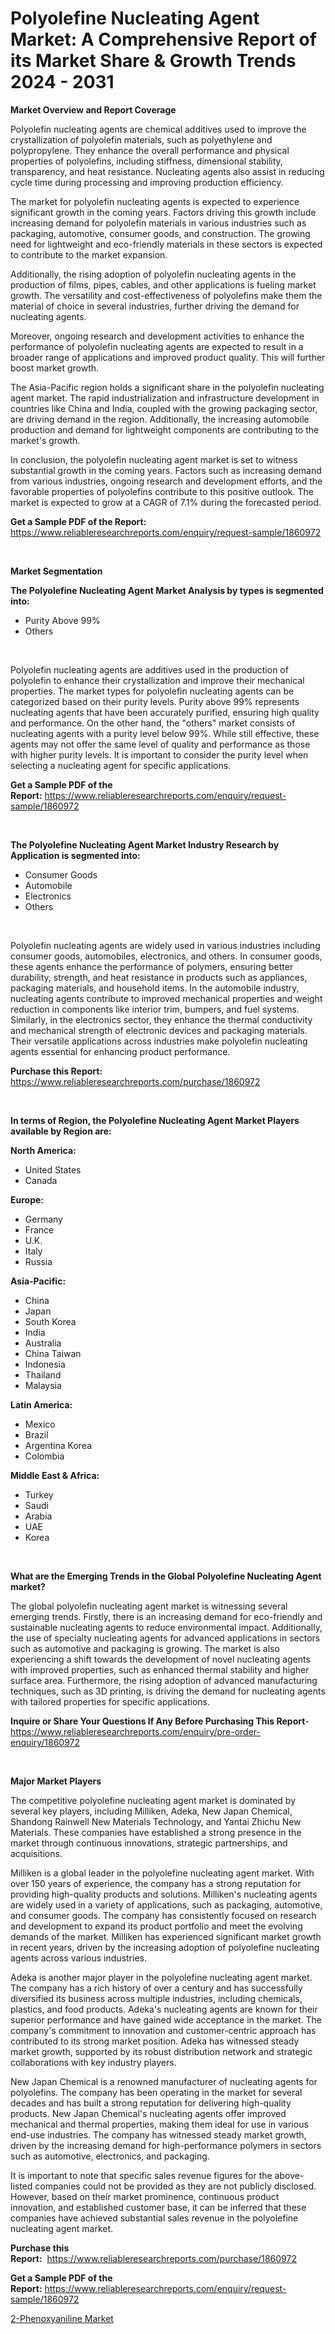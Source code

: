 <p><h1>Polyolefine Nucleating Agent Market: A Comprehensive Report of its Market Share & Growth Trends 2024 - 2031</h1></p><p><strong>Market Overview and Report Coverage</strong></p>
<p><p>Polyolefin nucleating agents are chemical additives used to improve the crystallization of polyolefin materials, such as polyethylene and polypropylene. They enhance the overall performance and physical properties of polyolefins, including stiffness, dimensional stability, transparency, and heat resistance. Nucleating agents also assist in reducing cycle time during processing and improving production efficiency.</p><p>The market for polyolefin nucleating agents is expected to experience significant growth in the coming years. Factors driving this growth include increasing demand for polyolefin materials in various industries such as packaging, automotive, consumer goods, and construction. The growing need for lightweight and eco-friendly materials in these sectors is expected to contribute to the market expansion.</p><p>Additionally, the rising adoption of polyolefin nucleating agents in the production of films, pipes, cables, and other applications is fueling market growth. The versatility and cost-effectiveness of polyolefins make them the material of choice in several industries, further driving the demand for nucleating agents.</p><p>Moreover, ongoing research and development activities to enhance the performance of polyolefin nucleating agents are expected to result in a broader range of applications and improved product quality. This will further boost market growth.</p><p>The Asia-Pacific region holds a significant share in the polyolefin nucleating agent market. The rapid industrialization and infrastructure development in countries like China and India, coupled with the growing packaging sector, are driving demand in the region. Additionally, the increasing automobile production and demand for lightweight components are contributing to the market's growth.</p><p>In conclusion, the polyolefin nucleating agent market is set to witness substantial growth in the coming years. Factors such as increasing demand from various industries, ongoing research and development efforts, and the favorable properties of polyolefins contribute to this positive outlook. The market is expected to grow at a CAGR of 7.1% during the forecasted period.</p></p>
<p><strong>Get a Sample PDF of the Report:</strong> <a href="https://www.reliableresearchreports.com/enquiry/request-sample/1860972">https://www.reliableresearchreports.com/enquiry/request-sample/1860972</a></p>
<p>&nbsp;</p>
<p><strong>Market Segmentation</strong></p>
<p><strong>The Polyolefine Nucleating Agent Market Analysis by types is segmented into:</strong></p>
<p><ul><li>Purity Above 99%</li><li>Others</li></ul></p>
<p>&nbsp;</p>
<p><p>Polyolefin nucleating agents are additives used in the production of polyolefin to enhance their crystallization and improve their mechanical properties. The market types for polyolefin nucleating agents can be categorized based on their purity levels. Purity above 99% represents nucleating agents that have been accurately purified, ensuring high quality and performance. On the other hand, the "others" market consists of nucleating agents with a purity level below 99%. While still effective, these agents may not offer the same level of quality and performance as those with higher purity levels. It is important to consider the purity level when selecting a nucleating agent for specific applications.</p></p>
<p><strong>Get a Sample PDF of the Report:</strong>&nbsp;<a href="https://www.reliableresearchreports.com/enquiry/request-sample/1860972">https://www.reliableresearchreports.com/enquiry/request-sample/1860972</a></p>
<p>&nbsp;</p>
<p><strong>The Polyolefine Nucleating Agent Market Industry Research by Application is segmented into:</strong></p>
<p><ul><li>Consumer Goods</li><li>Automobile</li><li>Electronics</li><li>Others</li></ul></p>
<p>&nbsp;</p>
<p><p>Polyolefin nucleating agents are widely used in various industries including consumer goods, automobiles, electronics, and others. In consumer goods, these agents enhance the performance of polymers, ensuring better durability, strength, and heat resistance in products such as appliances, packaging materials, and household items. In the automobile industry, nucleating agents contribute to improved mechanical properties and weight reduction in components like interior trim, bumpers, and fuel systems. Similarly, in the electronics sector, they enhance the thermal conductivity and mechanical strength of electronic devices and packaging materials. Their versatile applications across industries make polyolefin nucleating agents essential for enhancing product performance.</p></p>
<p><strong>Purchase this Report:</strong>&nbsp; <a href="https://www.reliableresearchreports.com/purchase/1860972">https://www.reliableresearchreports.com/purchase/1860972</a></p>
<p>&nbsp;</p>
<p><strong>In terms of Region, the Polyolefine Nucleating Agent Market Players available by Region are:</strong></p>
<p>
    <p> <strong> North America: </strong>
        <ul>
            <li>United States</li>
            <li>Canada</li>
        </ul>
        </p> 
    <p> <strong> Europe: </strong>
        <ul>
            <li>Germany</li>
            <li>France</li>
            <li>U.K.</li>
            <li>Italy</li>
            <li>Russia</li>
        </ul>
        </p> 
    <p> <strong> Asia-Pacific: </strong>
        <ul>
            <li>China</li>
            <li>Japan</li>
            <li>South Korea</li>
            <li>India</li>
            <li>Australia</li>
            <li>China Taiwan</li>
            <li>Indonesia</li>
            <li>Thailand</li>
            <li>Malaysia</li>
        </ul>
        </p> 
    <p> <strong> Latin America: </strong>
        <ul>
            <li>Mexico</li>
            <li>Brazil</li>
            <li>Argentina Korea</li>
            <li>Colombia</li>
        </ul>
        </p> 
    <p> <strong> Middle East & Africa: </strong>
        <ul>
            <li>Turkey</li>
            <li>Saudi</li>
            <li>Arabia</li>
            <li>UAE</li>
            <li>Korea</li>
        </ul>
    </p>
    </p>
<p>&nbsp;</p>
<p><strong>What are the Emerging Trends in the Global Polyolefine Nucleating Agent market?</strong></p>
<p><p>The global polyolefin nucleating agent market is witnessing several emerging trends. Firstly, there is an increasing demand for eco-friendly and sustainable nucleating agents to reduce environmental impact. Additionally, the use of specialty nucleating agents for advanced applications in sectors such as automotive and packaging is growing. The market is also experiencing a shift towards the development of novel nucleating agents with improved properties, such as enhanced thermal stability and higher surface area. Furthermore, the rising adoption of advanced manufacturing techniques, such as 3D printing, is driving the demand for nucleating agents with tailored properties for specific applications.</p></p>
<p><strong>Inquire or Share Your Questions If Any Before Purchasing This Report</strong>- <a href="https://www.reliableresearchreports.com/enquiry/pre-order-enquiry/1860972">https://www.reliableresearchreports.com/enquiry/pre-order-enquiry/1860972</a></p>
<p>&nbsp;</p>
<p><strong>Major Market Players</strong></p>
<p><p>The competitive polyolefine nucleating agent market is dominated by several key players, including Milliken, Adeka, New Japan Chemical, Shandong Rainwell New Materials Technology, and Yantai Zhichu New Materials. These companies have established a strong presence in the market through continuous innovations, strategic partnerships, and acquisitions.</p><p>Milliken is a global leader in the polyolefine nucleating agent market. With over 150 years of experience, the company has a strong reputation for providing high-quality products and solutions. Milliken's nucleating agents are widely used in a variety of applications, such as packaging, automotive, and consumer goods. The company has consistently focused on research and development to expand its product portfolio and meet the evolving demands of the market. Milliken has experienced significant market growth in recent years, driven by the increasing adoption of polyolefine nucleating agents across various industries.</p><p>Adeka is another major player in the polyolefine nucleating agent market. The company has a rich history of over a century and has successfully diversified its business across multiple industries, including chemicals, plastics, and food products. Adeka's nucleating agents are known for their superior performance and have gained wide acceptance in the market. The company's commitment to innovation and customer-centric approach has contributed to its strong market position. Adeka has witnessed steady market growth, supported by its robust distribution network and strategic collaborations with key industry players.</p><p>New Japan Chemical is a renowned manufacturer of nucleating agents for polyolefins. The company has been operating in the market for several decades and has built a strong reputation for delivering high-quality products. New Japan Chemical's nucleating agents offer improved mechanical and thermal properties, making them ideal for use in various end-use industries. The company has witnessed steady market growth, driven by the increasing demand for high-performance polymers in sectors such as automotive, electronics, and packaging.</p><p>It is important to note that specific sales revenue figures for the above-listed companies could not be provided as they are not publicly disclosed. However, based on their market prominence, continuous product innovation, and established customer base, it can be inferred that these companies have achieved substantial sales revenue in the polyolefine nucleating agent market.</p></p>
<p><strong>Purchase this Report:</strong>&nbsp;&nbsp;<a href="https://www.reliableresearchreports.com/purchase/1860972">https://www.reliableresearchreports.com/purchase/1860972</a></p>
<p></p>
<p><strong>Get a Sample PDF of the Report:</strong>&nbsp;<a href="https://www.reliableresearchreports.com/enquiry/request-sample/1860972">https://www.reliableresearchreports.com/enquiry/request-sample/1860972</a></p>
<p><p><a href="https://github.com/RickHolmes3/Market-Research-Report-List-2/blob/main/2-phenoxyaniline-market.md">2-Phenoxyaniline Market</a></p></p>